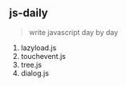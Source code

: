 ## js-daily
> write javascript day by day


1. lazyload.js
2. touchevent.js
3. tree.js
4. dialog.js

